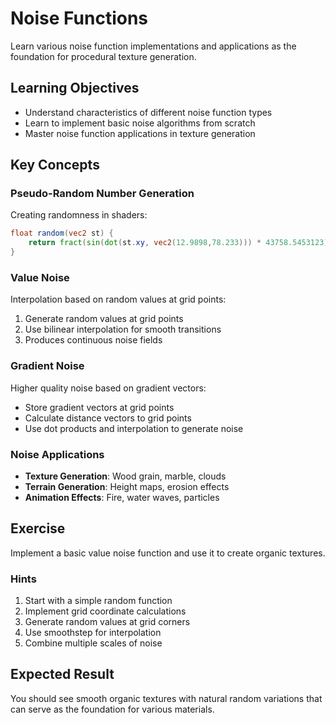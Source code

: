 # Noise Functions

Learn various noise function implementations and applications as the foundation for procedural texture generation.

## Learning Objectives

- Understand characteristics of different noise function types
- Learn to implement basic noise algorithms from scratch
- Master noise function applications in texture generation

## Key Concepts

### Pseudo-Random Number Generation

Creating randomness in shaders:
```glsl
float random(vec2 st) {
    return fract(sin(dot(st.xy, vec2(12.9898,78.233))) * 43758.5453123);
}
```

### Value Noise

Interpolation based on random values at grid points:
1. Generate random values at grid points
2. Use bilinear interpolation for smooth transitions
3. Produces continuous noise fields

### Gradient Noise

Higher quality noise based on gradient vectors:
- Store gradient vectors at grid points
- Calculate distance vectors to grid points
- Use dot products and interpolation to generate noise

### Noise Applications

- **Texture Generation**: Wood grain, marble, clouds
- **Terrain Generation**: Height maps, erosion effects
- **Animation Effects**: Fire, water waves, particles

## Exercise

Implement a basic value noise function and use it to create organic textures.

### Hints

1. Start with a simple random function
2. Implement grid coordinate calculations
3. Generate random values at grid corners
4. Use smoothstep for interpolation
5. Combine multiple scales of noise

## Expected Result

You should see smooth organic textures with natural random variations that can serve as the foundation for various materials.